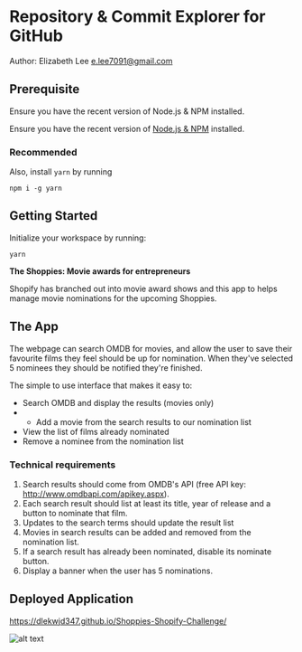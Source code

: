 # Repository & Commit Explorer for GitHub

Author: Elizabeth Lee e.lee7091@gmail.com

## Prerequisite

Ensure you have the recent version of Node.js & NPM installed.

Ensure you have the recent version of [Node.js & NPM](https://nodejs.org/en/download/) installed.

### Recommended

Also, install `yarn` by running

```
npm i -g yarn
```

## Getting Started

Initialize your workspace by running:

```
yarn
```

**The Shoppies: Movie awards for entrepreneurs**

Shopify has branched out into movie award shows and this app to helps manage movie nominations for the upcoming Shoppies.


## The App

The webpage can search OMDB for movies, and allow the user to save their favourite films they feel should be up for nomination. When they've selected 5 nominees they should be notified they're finished.

The simple to use interface that makes it easy to:
* Search OMDB and display the results (movies only)
* * Add a movie from the search results to our nomination list
* View the list of films already nominated
* Remove a nominee from the nomination list


### Technical requirements

1. Search results should come from OMDB's API (free API key: http://www.omdbapi.com/apikey.aspx).
2. Each search result should list at least its title, year of release and a button to nominate that film.
3. Updates to the search terms should update the result list
4. Movies in search results can be added and removed from the nomination list.
5. If a search result has already been nominated, disable its nominate button.
6. Display a banner when the user has 5 nominations.

## Deployed Application ##

https://dlekwjd347.github.io/Shoppies-Shopify-Challenge/

![alt text](https://github.com/dlekwjd347/Shoppies-Shopify-Challenge/blob/main/public/shopifydemo.gif)